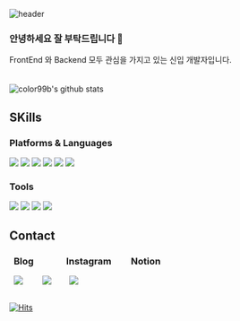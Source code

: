 ![header](https://capsule-render.vercel.app/api?type=waving&color=90c8ff&height=200&section=header&text=Young%20Jun&fontSize=50&animation=twinkling&fontColor=f4f9ff&&fontAlignY=30&desc=Gibhub%20profile)
### 안녕하세요 잘 부탁드립니다  👋
FrontEnd 와 Backend 모두 관심을 가지고 있는 신입 개발자입니다.  
<br/>   
![color99b's github stats](https://github-readme-stats.vercel.app/api?username=color99b&show_icons=true&width=100%)
<br/>
## SKills

### Platforms & Languages
<img src="https://img.shields.io/badge/React-E33300F?style=flat-square&logo=React&logoColor=white"/></a>
<img src="https://img.shields.io/badge/NextJs-AABBFF?style=flat-square&logo=nextjs&logoColor=white"/></a>
<img src="https://img.shields.io/badge/Typescript-1572B6?style=flat-square&logo=Typescript&logoColor=white"/></a>
<img src="https://img.shields.io/badge/JavaScript-F7DF1E?style=flat-square&logo=JavaScript&logoColor=white"/></a>
<img src="https://img.shields.io/badge/CSS3-D00022?style=flat-square&logo=CSS3&logoColor=white"/></a>
<img src="https://img.shields.io/badge/HTML5-E34F26?style=flat-square&logo=HTML5&logoColor=white"/></a>


### Tools
<img src="https://img.shields.io/badge/github-D00022?style=flat-square&logo=github&logoColor=white"/></a>
<img src="https://img.shields.io/badge/slack-E34F26?style=flat-square&logo=slack&logoColor=white"/></a>
<img src="https://img.shields.io/badge/trello-1572B6?style=flat-square&logo=trello&logoColor=white"/></a>
<img src="https://img.shields.io/badge/discord-AABBFF?style=flat-square&logo=discord&logoColor=white"/></a>
##


<!--  

활용가능한 언어 배지 추가 방식

<img src="https://img.shields.io/badge/(언어이름)-(색의 해시값 #제외)?style=flat-square&logo=(언어이름)&logoColor=white"/></a>

-->

## Contact
###  &nbsp; Blog  &nbsp;&nbsp;&nbsp; &nbsp;  &nbsp; &nbsp; &nbsp; &nbsp;  Instagram  &nbsp; &nbsp;&nbsp;&nbsp; &nbsp; Notion
&nbsp; <a href="https://yjunvlog.tistory.com" target="_blank"><img src="https://img.shields.io/badge/Tistory-20C997?style=flat-square&logo=tistory&logoColor=white"/></a>
 &nbsp; &nbsp; &nbsp; &nbsp;
<a href="https://www.instagram.com/yjun_1121/" target="_blank"><img src="https://img.shields.io/badge/Instagram-E4405F?style=flat-square&logo=Instagram&logoColor=white"/></a>
&nbsp; &nbsp; &nbsp;&nbsp;
<a href="https://youngjun98.notion.site/e5fe7cc342cd490ab62fb2119a1d759d" target="_blank"><img src="https://img.shields.io/badge/Notion-000000?style=flat-square&logo=Notion&logoColor=white"/></a><br/>  
##
[![Hits](https://hits.seeyoufarm.com/api/count/incr/badge.svg?url=https%3A%2F%2Fgithub.com%2Fcolor99b&count_bg=%233DB1C8&title_bg=%23555555&icon=pjsip.svg&icon_color=%23E7E7E7&title=Visit&edge_flat=false&textAlign=center&alignItems=center)](https://hits.seeyoufarm.com)
<!--
**color99b/color99b** is a ✨ _special_ ✨ repository because its `README.md` (this file) appears on your GitHub profile.

Here are some ideas to get you started:

- 🔭 I’m currently working on ...
- 🌱 I’m currently learning ...
- 👯 I’m looking to collaborate on ...
- 🤔 I’m looking for help with ...
- 💬 Ask me about ...
- 📫 How to reach me: ...
- 😄 Pronouns: ...
- ⚡ Fun fact: ...
-->
